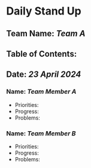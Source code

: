 # Daily Stand Up

## Team Name: *Team A*

## Table of Contents:

## Date: *23 April 2024*
### Name: *Team Member A* 
* Priorities:
* Progress:
* Problems:
### Name: *Team Member B*
* Priorities:
* Progress:
* Problems: